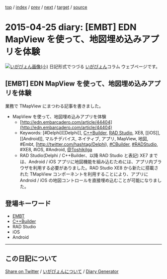 [top](https://igapyon.github.io/diary/) 
 / [index](https://igapyon.github.io/diary/2015/index.html) 
 / [prev](https://igapyon.github.io/diary/2015/ig150422.html) 
 / [next](https://igapyon.github.io/diary/2015/ig150426.html) 
 / [target](https://igapyon.github.io/diary/2015/ig150425.html) 
 / [source](https://github.com/igapyon/diary/blob/gh-pages/2015/ig150425.html.src.md) 

2015-04-25 diary: [EMBT] EDN MapView を使って、地図埋め込みアプリを体験
=====================================================================================================
[![いがぴょん画像(小)](https://igapyon.github.io/diary/images/iga200306s.jpg "いがぴょん")](https://igapyon.github.io/diary/memo/memoigapyon.html) 日記形式でつづる [いがぴょん](https://igapyon.github.io/diary/memo/memoigapyon.html)コラム ウェブページです。

## [EMBT] EDN MapView を使って、地図埋め込みアプリを体験

業務で TMapView にまつわる記事を書きました。

* MapView を使って、地図埋め込みアプリを体験 
  * [http://edn.embarcadero.com/article/44404](http://edn.embarcadero.com/article/44404)
  * Keywords: [#Delphi]([Delphi]], [C++Builder](../keyword/cppbuilder.html), [RAD Studio](https://www.embarcadero.com/jp/products/rad-studio), XE8, [[iOS]], [[Android]], マルチデバイス, ネイティブ, アプリ, MapView, 地図, #Embt, [http://twitter.com/hashtag/Delphi), [#CBuilder](http://twitter.com/hashtag/CBuilder), [#RADStudio](http://twitter.com/hashtag/RADStudio), #XE8, #iOS, #Android, [@ToshikiIga](http://twitter.com/ToshikiIga)
  * RAD Studio(Delphi / C++Builder、以降 RAD Studio と表記) XE7 までは、Android / iOS アプリに地図機能を組み込むためには、アプリ内ブラウザを利用する必要がありました。RAD Studio XE8 から新たに搭載された TMapView コンポーネントを利用することにより、アプリに Android / iOS の地図コントロールを直接埋め込むことが可能になりました。



## 登場キーワード

* [EMBT](../keyword/embt.html)
* [C++Builder](../keyword/cppbuilder.html)
* RAD Studio
* iOS
* Android

----------------------------------------------------------------------------------------------------

## この日記について

[Share on Twitter](https://twitter.com/intent/tweet?hashtags=igapyon%2Cdiary%2C%E3%81%84%E3%81%8C%E3%81%B4%E3%82%87%E3%82%93%2CEMBT%2CC%2B%2BBuilder%2CRAD+Studio%2CiOS%2CAndroid&text=%5BEMBT%5D+EDN+MapView+%E3%82%92%E4%BD%BF%E3%81%A3%E3%81%A6%E3%80%81%E5%9C%B0%E5%9B%B3%E5%9F%8B%E3%82%81%E8%BE%BC%E3%81%BF%E3%82%A2%E3%83%97%E3%83%AA%E3%82%92%E4%BD%93%E9%A8%93&url=https%3A%2F%2Figapyon.github.io%2Fdiary%2F2015%2Fig150425.html) / [いがぴょんについて](https://igapyon.github.io/diary/memo/memoigapyon.html) / [Diary Generator](https://github.com/igapyon/igapyonv3)
